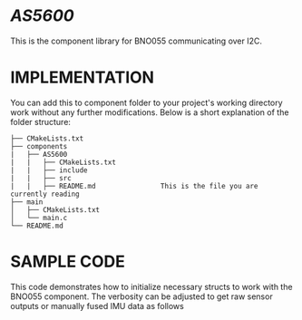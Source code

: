 # _AS5600_

This is the component library for BNO055 communicating over I2C.

# IMPLEMENTATION

You can add this to component folder to your project's working directory work without any further modifications. Below is a short explanation of the folder structure:

```
├── CMakeLists.txt
├── components
|   ├── AS5600
|   |   ├── CMakeLists.txt
|   |   ├── include
|   |   ├── src
|   |   ├── README.md                This is the file you are currently reading
├── main
│   ├── CMakeLists.txt
│   └── main.c
└── README.md
```

# SAMPLE CODE

This code demonstrates how to initialize necessary structs to work with the BNO055 component. The verbosity can be adjusted to get raw sensor outputs or manually fused IMU data as follows

```C

```
